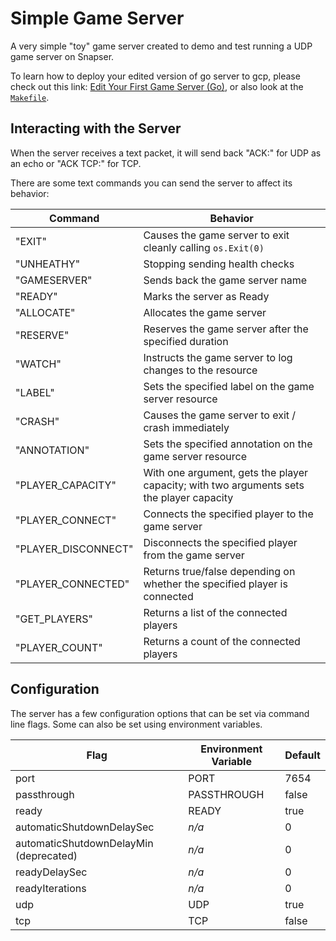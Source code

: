 # Simple Game Server

A very simple "toy" game server created to demo and test running a UDP game server on Snapser.

To learn how to deploy your edited version of go server to gcp, please check
out this link: [Edit Your First Game Server (Go)](https://agones.dev/site/docs/getting-started/edit-first-gameserver-go/),
or also look at the [`Makefile`](./Makefile).

## Interacting with the Server

When the server receives a text packet, it will send back "ACK:<text content>"
for UDP as an echo or "ACK TCP:<text content>" for TCP.

There are some text commands you can send the server to affect its behavior:

| Command             | Behavior                                                                                 |
| ------------------- | ---------------------------------------------------------------------------------------- |
| "EXIT"              | Causes the game server to exit cleanly calling `os.Exit(0)`                              |
| "UNHEATHY"          | Stopping sending health checks                                                           |
| "GAMESERVER"        | Sends back the game server name                                                          |
| "READY"             | Marks the server as Ready                                                                |
| "ALLOCATE"          | Allocates the game server                                                                |
| "RESERVE"           | Reserves the game server after the specified duration                                    |
| "WATCH"             | Instructs the game server to log changes to the resource                                 |
| "LABEL"             | Sets the specified label on the game server resource                                     |
| "CRASH"             | Causes the game server to exit / crash immediately                                       |
| "ANNOTATION"        | Sets the specified annotation on the game server resource                                |
| "PLAYER_CAPACITY"   | With one argument, gets the player capacity; with two arguments sets the player capacity |
| "PLAYER_CONNECT"    | Connects the specified player to the game server                                         |
| "PLAYER_DISCONNECT" | Disconnects the specified player from the game server                                    |
| "PLAYER_CONNECTED"  | Returns true/false depending on whether the specified player is connected                |
| "GET_PLAYERS"       | Returns a list of the connected players                                                  |
| "PLAYER_COUNT"      | Returns a count of the connected players                                                 |


## Configuration

The server has a few configuration options that can be set via command line
flags. Some can also be set using environment variables.

| Flag                                   | Environment Variable | Default |
| -------------------------------------- | -------------------- | ------- |
| port                                   | PORT                 | 7654    |
| passthrough                            | PASSTHROUGH          | false   |
| ready                                  | READY                | true    |
| automaticShutdownDelaySec              | _n/a_                | 0       |
| automaticShutdownDelayMin (deprecated) | _n/a_                | 0       |
| readyDelaySec                          | _n/a_                | 0       |
| readyIterations                        | _n/a_                | 0       |
| udp                                    | UDP                  | true    |
| tcp                                    | TCP                  | false   |

